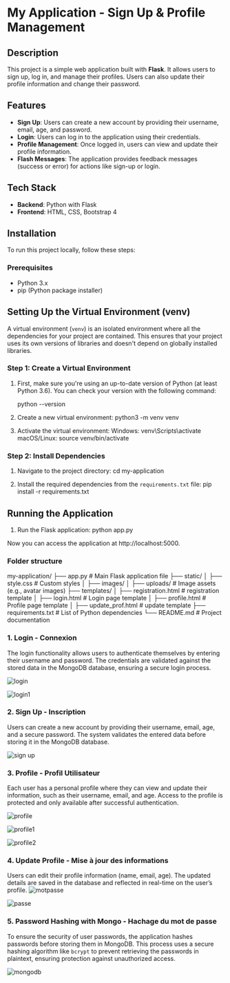 # My Application - Sign Up & Profile Management

## Description

This project is a simple web application built with **Flask**. It allows users to sign up, log in, and manage their profiles. Users can also update their profile information and change their password. 

## Features

- **Sign Up**: Users can create a new account by providing their username, email, age, and password.
- **Login**: Users can log in to the application using their credentials.
- **Profile Management**: Once logged in, users can view and update their profile information.
- **Flash Messages**: The application provides feedback messages (success or error) for actions like sign-up or login.

## Tech Stack

- **Backend**: Python with Flask
- **Frontend**: HTML, CSS, Bootstrap 4

## Installation

To run this project locally, follow these steps:

### Prerequisites

- Python 3.x
- pip (Python package installer)

## Setting Up the Virtual Environment (venv)

A virtual environment (`venv`) is an isolated environment where all the dependencies for your project are contained. This ensures that your project uses its own versions of libraries and doesn't depend on globally installed libraries.

### Step 1: Create a Virtual Environment

1. First, make sure you're using an up-to-date version of Python (at least Python 3.6). You can check your version with the following command:

   python --version

2. Create a new virtual environment:
   python3 -m venv venv

3. Activate the virtual environment:
   Windows: venv\Scripts\activate
   macOS/Linux: source venv/bin/activate

### Step 2: Install Dependencies


1. Navigate to the project directory:
   cd my-application

2. Install the required dependencies from the `requirements.txt` file:
   pip install -r requirements.txt

## Running the Application

1. Run the Flask application:
   python app.py

Now you can access the application at http://localhost:5000.



### Folder structure
my-application/
├── app.py               # Main Flask application file
├── static/
│   ├── style.css        # Custom styles
│   ├── images/
│   ├── uploads/          # Image assets (e.g., avatar images)
├── templates/
│   ├── registration.html       # registration template
│   ├── login.html       # Login page template
│   ├── profile.html     # Profile page template
│   ├── update_prof.html      # update template
├── requirements.txt     # List of Python dependencies
└── README.md            # Project documentation

### 1. **Login - Connexion**
   The login functionality allows users to authenticate themselves by entering their username and password. The credentials are validated against the stored data in the MongoDB database, ensuring a secure login process. 
   
![login](https://github.com/user-attachments/assets/7fc29d7b-7150-4c17-968f-a1c352702936)

![login1](https://github.com/user-attachments/assets/54bb31ec-976b-46b3-bf82-9a51141ab2d4)



### 2. **Sign Up - Inscription**
   Users can create a new account by providing their username, email, age, and a secure password. The system validates the entered data before storing it in the MongoDB database.
   
   ![sign up](https://github.com/user-attachments/assets/a1365062-daec-43ba-9d76-066b33c6d398)


### 3. **Profile - Profil Utilisateur**
   Each user has a personal profile where they can view and update their information, such as their username, email, and age. Access to the profile is protected and only available after successful authentication.
   
   ![profile](https://github.com/user-attachments/assets/91c4e125-6114-4daf-8ffc-b58fdaffa172)
   
   ![profile1](https://github.com/user-attachments/assets/49dcad9a-1a3d-438d-855b-19609f6d8134)
   
   ![profile2](https://github.com/user-attachments/assets/a45d296b-0010-4c5b-a0d5-3252c69952c6)


### 4. **Update Profile - Mise à jour des informations**
   Users can edit their profile information (name, email, age). The updated details are saved in the database and reflected in real-time on the user’s profile.
   ![motpasse](https://github.com/user-attachments/assets/cc06a80e-b898-47ce-910e-cbca73dffd75)
   
   ![passe](https://github.com/user-attachments/assets/75d32ee6-7cdd-4f13-a61b-0cb9f6fcd953)


### 5. **Password Hashing with Mongo - Hachage du mot de passe**
   To ensure the security of user passwords, the application hashes passwords before storing them in MongoDB. This process uses a secure hashing algorithm like `bcrypt` to prevent retrieving the passwords in plaintext, ensuring protection against unauthorized access.

![mongodb](https://github.com/user-attachments/assets/827158b8-64f8-4042-bb7c-d49df81b6a25)




